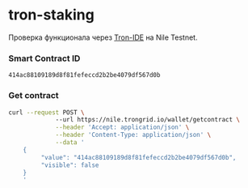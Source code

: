 # tron-staking

Проверка функционала через [Tron-IDE](tronide.io) на Nile Testnet.

### Smart Contract ID
```
414ac88109189d8f81fefeccd2b2be4079df567d0b
```

### Get contract
```sh
curl --request POST \ 
             --url https://nile.trongrid.io/wallet/getcontract \
             --header 'Accept: application/json' \
             --header 'Content-Type: application/json' \
             --data '
    {
         "value": "414ac88109189d8f81fefeccd2b2be4079df567d0b",
         "visible": false
    }
    '
```

